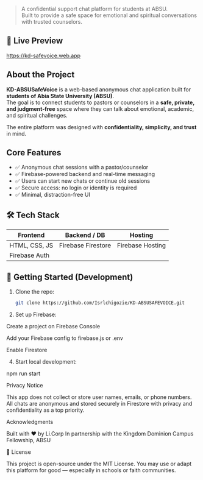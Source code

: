 > A confidential support chat platform for students at ABSU.  
> Built to provide a safe space for emotional and spiritual conversations with trusted counselors.


## 🔗 Live Preview
https://kd-safevoice.web.app


## About the Project

**KD-ABSUSafeVoice** is a web-based anonymous chat application built for **students of Abia State University (ABSU)**.  
The goal is to connect students to pastors or counselors in a **safe, private, and judgment-free** space where they can talk about emotional, academic, and spiritual challenges.

The entire platform was designed with **confidentiality, simplicity, and trust** in mind.


## Core Features

- ✅ Anonymous chat sessions with a pastor/counselor
- ✅ Firebase-powered backend and real-time messaging
- ✅ Users can start new chats or continue old sessions
- ✅ Secure access: no login or identity is required
- ✅ Minimal, distraction-free UI



## 🛠️ Tech Stack

| Frontend         | Backend / DB      | Hosting         |
|------------------|-------------------|------------------|
| HTML, CSS, JS     | Firebase Firestore | Firebase Hosting |
| Firebase Auth|


## 🚀 Getting Started (Development)

1. Clone the repo:
   ```bash
   git clone https://github.com/Isrlchigozie/KD-ABSUSAFEVOICE.git


2. Set up Firebase:

Create a project on Firebase Console

Add your Firebase config to firebase.js or .env

Enable Firestore 



4. Start local development:

npm run start





Privacy Notice

This app does not collect or store user names, emails, or phone numbers. All chats are anonymous and stored securely in Firestore with privacy and confidentiality as a top priority.


Acknowledgments

Built with ❤️ by Li.Corp
In partnership with the Kingdom Dominion Campus Fellowship, ABSU



📜 License

This project is open-source under the MIT License.
You may use or adapt this platform for good — especially in schools or faith communities.

